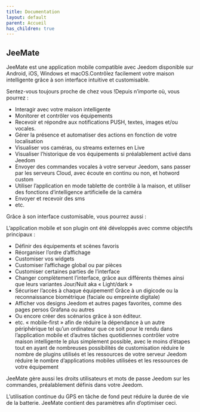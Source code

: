 ```yaml
---
title: Documentation
layout: default
parent: Accueil
has_children: true
---
```


## JeeMate



JeeMate est une application mobile compatible avec Jeedom disponible sur Android, iOS, Windows et macOS.Contrôlez facilement votre maison intelligente grâce à son interface intuitive et customisable.



Sentez-vous toujours proche de chez vous !Depuis n’importe où, vous pourrez :

- Interagir avec votre maison intelligente
- Monitorer et contrôler vos équipements
- Recevoir et répondre aux notifications PUSH, textes, images et/ou vocales.
- Gérer la présence et automatiser des actions en fonction de votre localisation
- Visualiser vos caméras, ou streams externes en Live
- Visualiser l’historique de vos équipements si préalablement activé dans Jeedom
- Envoyer des commandes vocales à votre serveur Jeedom, sans passer par les serveurs Cloud, avec écoute en continu ou non, et hotword custom
- Utiliser l’application en mode tablette de contrôle à la maison, et utiliser des fonctions d’intelligence artificielle de la caméra
- Envoyer et recevoir des sms
- etc.

Grâce à son interface customisable, vous pourrez aussi :

L’application mobile et son plugin ont été développés avec comme objectifs principaux :

- Définir des équipements et scènes favoris
- Réorganiser l’ordre d’affichage
- Customiser vos widgets
- Customiser l’affichage global ou par pièces
- Customiser certaines parties de l’interface
- Changer complètement l’interface, grâce aux différents thèmes ainsi que leurs variantes Jour/Nuit aka « Light/dark »
- Sécuriser l’accès à chaque équipement! Grâce à un digicode ou la reconnaissance biométrique (faciale ou empreinte digitale)
- Afficher vos designs Jeedom et autres pages favorites, comme des pages persos Grafana ou autres
- Ou encore créer des scénarios grâce à son éditeur.
- etc.
« mobile-first » afin de réduire la dépendance à un autre périphérique tel qu’un ordinateur que ce soit pour le rendu dans l’application mobile et d’autres tâches quotidiennes
contrôler votre maison intelligente le plus simplement possible, avec le moins d’étapes tout en ayant de nombreuses possibilités de customisation
réduire le nombre de plugins utilisés et les ressources de votre serveur Jeedom
réduire le nombre d’applications mobiles utilisées et les ressources de votre équipement

JeeMate gère aussi les droits utilisateurs et mots de passe Jeedom sur les commandes, préalablement définis dans votre Jeedom.

L’utilisation continue du GPS en tâche de fond peut réduire la durée de vie de la batterie. JeeMate contient des paramètres afin d’optimiser ceci.










